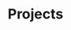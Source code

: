 ---
layout: collection
excerpt: "This page contains a list of all my projects."
title: "Projects"
collection: projects
permalink: /projects/
taxonomy: projects
author_profile: true
---